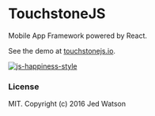 # TouchstoneJS

Mobile App Framework powered by React.

See the demo at [touchstonejs.io](http://touchstonejs.io/).

[![js-happiness-style](https://cdn.rawgit.com/jedwatson/happiness/master/badge.svg)](https://github.com/jedwatson/happiness)


### License

MIT. Copyright (c) 2016 Jed Watson
